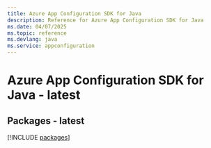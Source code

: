 ```yaml
---
title: Azure App Configuration SDK for Java
description: Reference for Azure App Configuration SDK for Java
ms.date: 04/07/2025
ms.topic: reference
ms.devlang: java
ms.service: appconfiguration
---
```

# Azure App Configuration SDK for Java - latest
## Packages - latest
[!INCLUDE [packages](app-configuration-index.md)]